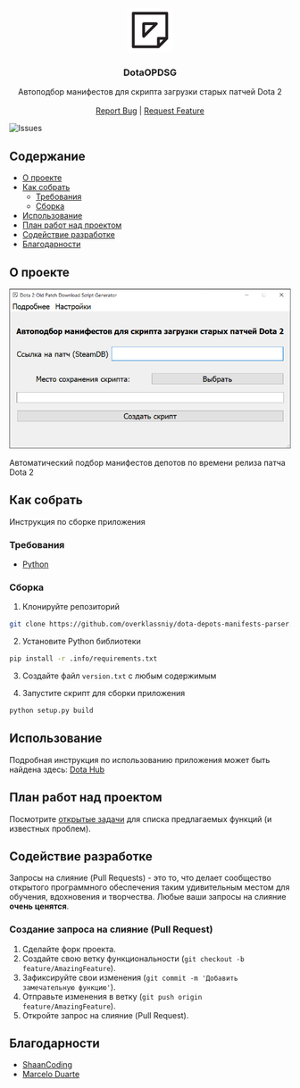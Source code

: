 <br/>
<p align="center">
  <a href="https://github.com/overklassniy/dota-depots-manifests-parser">
    <img src="https://github.com/overklassniy/dota-depots-manifests-parser/blob/master/static/png/icon.png?raw=true" alt="Logo" width="80" height="80">
  </a>

  <h3 align="center">DotaOPDSG</h3>

  <p align="center">
    Автоподбор манифестов для скрипта загрузки старых патчей Dota 2
    <br/>
    <br/>
    <a href="https://github.com/overklassniy/dota-depots-manifests-parser/issues">Report Bug</a>
|
    <a href="https://github.com/overklassniy/dota-depots-manifests-parser/issues">Request Feature</a>
  </p>
</p>

![Issues](https://img.shields.io/github/issues/overklassniy/dota-depots-manifests-parser) 

## Содержание

* [О проекте](#О-проекте)
* [Как собрать](#Как-собрать)
  * [Требования](#Требования)
  * [Сборка](#Сборка)
* [Использование](#Использование)
* [План работ над проектом](#План-работ-над-проектом)
* [Содействие разработке](#Содействие-разработке)
* [Благодарности](#Благодарности)

## О проекте

![Screen Shot](https://github.com/overklassniy/dota-depots-manifests-parser/blob/master/.info/screenshot.png?raw=true)

Автоматический подбор манифестов депотов по времени релиза патча Dota 2

## Как собрать

Инструкция по сборке приложения

### Требования

* [Python](https://www.python.org/downloads/)

### Сборка

1. Клонируйте репозиторий

```sh
git clone https://github.com/overklassniy/dota-depots-manifests-parser.git
```

2. Установите Python библиотеки

```sh
pip install -r .info/requirements.txt
```

3. Создайте файл `version.txt` с любым содержимым

4. Запустите скрипт для сборки приложения
```sh
python setup.py build
```

## Использование

Подробная инструкция по использованию приложения может быть найдена здесь: [Dota Hub](https://discord.gg/EvG3xHC9e5)

## План работ над проектом

Посмотрите [открытые задачи](https://github.com/overklassniy/dota-depots-manifests-parser/issues) для списка предлагаемых функций (и известных проблем).

## Содействие разработке

Запросы на слияние (Pull Requests) - это то, что делает сообщество открытого программного обеспечения таким удивительным местом для обучения, вдохновения и творчества. Любые ваши запросы на слияние **очень ценятся**.

### Создание запроса на слияние (Pull Request)

1. Сделайте форк проекта.
2. Создайте свою ветку функциональности (`git checkout -b feature/AmazingFeature`).
3. Зафиксируйте свои изменения (`git commit -m 'Добавить замечательную функцию'`).
4. Отправьте изменения в ветку (`git push origin feature/AmazingFeature`).
5. Откройте запрос на слияние (Pull Request).

## Благодарности

* [ShaanCoding](https://github.com/ShaanCoding/ReadME-Generator)
* [Marcelo Duarte](https://github.com/marcelotduarte/cx_Freeze)

